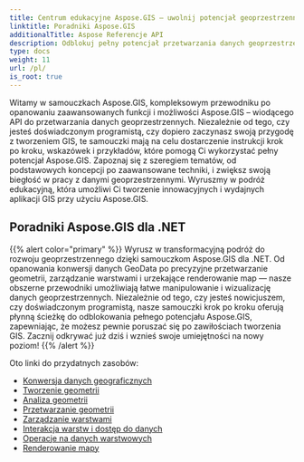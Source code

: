 ```yaml
---
title: Centrum edukacyjne Aspose.GIS — uwolnij potencjał geoprzestrzenny
linktitle: Poradniki Aspose.GIS
additionalTitle: Aspose Referencje API
description: Odblokuj pełny potencjał przetwarzania danych geoprzestrzennych za pomocą Aspose.GIS. Zapoznaj się z naszymi samouczkami, aby uzyskać szczegółowe wskazówki i porady ekspertów.
type: docs
weight: 11
url: /pl/
is_root: true
---
```


Witamy w samouczkach Aspose.GIS, kompleksowym przewodniku po opanowaniu zaawansowanych funkcji i możliwości Aspose.GIS – wiodącego API do przetwarzania danych geoprzestrzennych. Niezależnie od tego, czy jesteś doświadczonym programistą, czy dopiero zaczynasz swoją przygodę z tworzeniem GIS, te samouczki mają na celu dostarczenie instrukcji krok po kroku, wskazówek i przykładów, które pomogą Ci wykorzystać pełny potencjał Aspose.GIS. Zapoznaj się z szeregiem tematów, od podstawowych koncepcji po zaawansowane techniki, i zwiększ swoją biegłość w pracy z danymi geoprzestrzennymi. Wyruszmy w podróż edukacyjną, która umożliwi Ci tworzenie innowacyjnych i wydajnych aplikacji GIS przy użyciu Aspose.GIS.

## Poradniki Aspose.GIS dla .NET
{{% alert color="primary" %}}
Wyrusz w transformacyjną podróż do rozwoju geoprzestrzennego dzięki samouczkom Aspose.GIS dla .NET. Od opanowania konwersji danych GeoData po precyzyjne przetwarzanie geometrii, zarządzanie warstwami i urzekające renderowanie map — nasze obszerne przewodniki umożliwiają łatwe manipulowanie i wizualizację danych geoprzestrzennych. Niezależnie od tego, czy jesteś nowicjuszem, czy doświadczonym programistą, nasze samouczki krok po kroku oferują płynną ścieżkę do odblokowania pełnego potencjału Aspose.GIS, zapewniając, że możesz pewnie poruszać się po zawiłościach tworzenia GIS. Zacznij odkrywać już dziś i wznieś swoje umiejętności na nowy poziom!
{{% /alert %}}

Oto linki do przydatnych zasobów:
 
- [Konwersja danych geograficznych](./net/geo-data-conversion/)
- [Tworzenie geometrii](./net/geometry-creation/)
- [Analiza geometrii](./net/geometry-analysis/)
- [Przetwarzanie geometrii](./net/geometry-processing/)
- [Zarządzanie warstwami](./net/layer-management/)
- [Interakcja warstw i dostęp do danych](./net/layer-interaction-and-data-access/)
- [Operacje na danych warstwowych](./net/layer-data-operations/)
- [Renderowanie mapy](./net/map-rendering/)